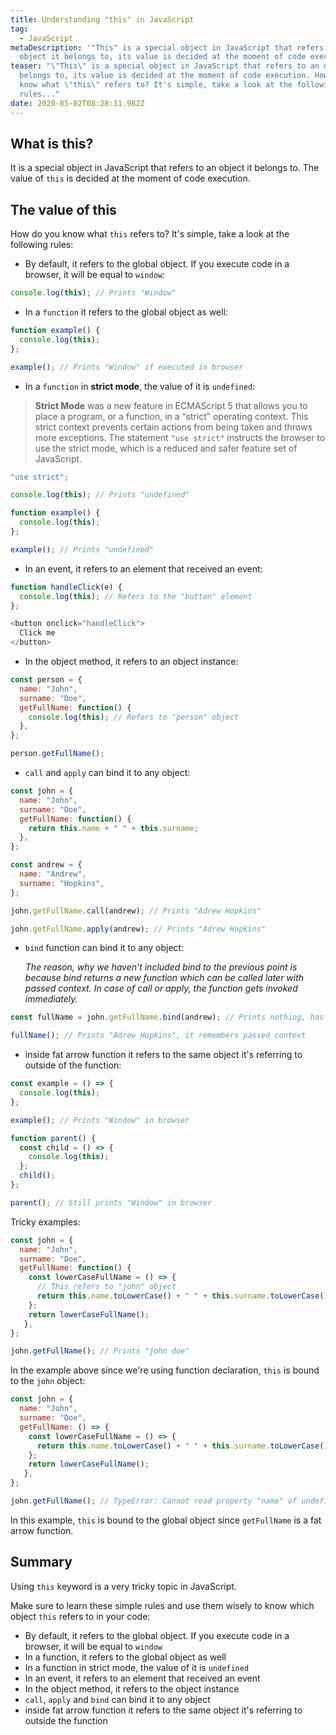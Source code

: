 ```yaml
---
title: Understanding "this" in JavaScript
tag:
  - JavaScript
metaDescription: '"This" is a special object in JavaScript that refers to an
  object it belongs to, its value is decided at the moment of code execution.'
teaser: "\"This\" is a special object in JavaScript that refers to an object it
  belongs to, its value is decided at the moment of code execution. How do you
  know what \"this\" refers to? It's simple, take a look at the following
  rules..."
date: 2020-05-02T08:28:11.982Z
---
```

## What is this?

It is a special object in JavaScript that refers to an object it belongs to. The value of `this` is decided at the moment of code execution.

## The value of this

How do you know what `this` refers to? It's simple, take a look at the following rules:

* By default, it refers to the global object. If you execute code in a browser, it will be equal to `window`:

```javascript
console.log(this); // Prints "Window"
```

* In a `function` it refers to the global object as well:

```javascript
function example() {
  console.log(this);
};

example(); // Prints "Window" if executed in browser
```

* In a `function` in **strict mode**, the value of it is `undefined`:

> **Strict Mode** was a new feature in ECMAScript 5 that allows you to place a program, or a function, in a “strict” operating context. This strict context prevents certain actions from being taken and throws more exceptions. The statement `"use strict"` instructs the browser to use the strict mode, which is a reduced and safer feature set of JavaScript.

```javascript
"use strict";

console.log(this); // Prints "undefined"

function example() {
  console.log(this);
};

example(); // Prints "undefined"
```

* In an event, it refers to an element that received an event:

```javascript
function handleClick(e) {
  console.log(this); // Refers to the "button" element
};

<button onclick="handleClick">
  Click me
</button>
```

* In the object method, it refers to an object instance:

```javascript
const person = {
  name: "John",
  surname: "Doe",
  getFullName: function() {
    console.log(this); // Refers to "person" object
  },
};

person.getFullName();
```

* `call` and `apply` can bind it to any object:

```javascript
const john = {
  name: "John",
  surname: "Doe",
  getFullName: function() {
    return this.name + " " + this.surname;
  },
};

const andrew = {
  name: "Andrew",
  surname: "Hopkins",
};

john.getFullName.call(andrew); // Prints "Adrew Hopkins"

john.getFullName.apply(andrew); // Prints "Adrew Hopkins"
```

* `bind` function can bind it to any object:

  *The reason, why we haven't included bind to the previous point is because bind returns a new function which can be called later with passed context. In case of call or apply, the function gets invoked immediately.*

```javascript
const fullName = john.getFullName.bind(andrew); // Prints nothing, has to be invoked

fullName(); // Prints "Adrew Hopkins", it remembers passed context
```

* inside fat arrow function it refers to the same object it's referring to outside of the function:

```javascript
const example = () => {
  console.log(this);
};

example(); // Prints "Window" in browser
```

```javascript
function parent() {
  const child = () => {
    console.log(this);
  };
  child();
};

parent(); // Still prints "Window" in browser
```

Tricky examples:

```javascript
const john = {
  name: "John",
  surname: "Doe",
  getFullName: function() {
    const lowerCaseFullName = () => {
      // This refers to "john" object
      return this.name.toLowerCase() + " " + this.surname.toLowerCase();
    };
    return lowerCaseFullName();
   },
};

john.getFullName(); // Prints "john doe"
```

In the example above since we're using function declaration, `this` is bound to the `john` object:

```javascript
const john = {
  name: "John",
  surname: "Doe",
  getFullName: () => {
    const lowerCaseFullName = () => {
      return this.name.toLowerCase() + " " + this.surname.toLowerCase();
    };
    return lowerCaseFullName();
   },
};

john.getFullName(); // TypeError: Cannot read property "name" of undefined
```

In this example, `this` is bound to the global object since `getFullName` is a fat arrow function.

## Summary

Using `this` keyword is a very tricky topic in JavaScript. 

Make sure to learn these simple rules and use them wisely to know which object `this` refers to in your code:

* By default, it refers to the global object. If you execute code in a browser, it will be equal to `window`
* In a function, it refers to the global object as well
* In a function in strict mode, the value of it is `undefined`
* In an event, it refers to an element that received an event
* In the object method, it refers to the object instance
* `call`, `apply` and `bind` can bind it to any object
* inside fat arrow function it refers to the same object it's referring to outside the function